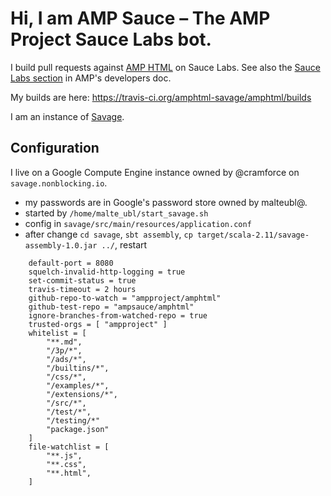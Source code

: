 # Hi, I am AMP Sauce – The AMP Project Sauce Labs bot.

I build pull requests against [AMP HTML](https://github.com/ampproject/amphtml) on Sauce Labs. See also the [Sauce Labs section](https://github.com/ampproject/amphtml/blob/master/DEVELOPING.md#saucelabs) in AMP's developers doc.

My builds are here: https://travis-ci.org/amphtml-savage/amphtml/builds

I am an instance of [Savage](https://github.com/twbs/savage).

## Configuration

I live on a Google Compute Engine instance owned by @cramforce on `savage.nonblocking.io`.

- my passwords are in Google's password store owned by malteubl@.
- started by `/home/malte_ubl/start_savage.sh`
- config in `savage/src/main/resources/application.conf`
- after change `cd savage`, `sbt assembly`, `cp target/scala-2.11/savage-assembly-1.0.jar ../`, restart

```
    default-port = 8080
    squelch-invalid-http-logging = true
    set-commit-status = true
    travis-timeout = 2 hours
    github-repo-to-watch = "ampproject/amphtml"
    github-test-repo = "ampsauce/amphtml"
    ignore-branches-from-watched-repo = true
    trusted-orgs = [ "ampproject" ]
    whitelist = [
        "**.md",
        "/3p/*",
        "/ads/*",
        "/builtins/*",
        "/css/*",
        "/examples/*",
        "/extensions/*",
        "/src/*",
        "/test/*",
        "/testing/*"
        "package.json"
    ]
    file-watchlist = [
        "**.js",
        "**.css",
        "**.html",
    ]
```
